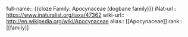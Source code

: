 full-name:: {{cloze Family: Apocynaceae (dogbane family)}}
iNat-url:: https://www.inaturalist.org/taxa/47362
wiki-url:: http://en.wikipedia.org/wiki/Apocynaceae
alias:: [[Apocynaceae]]
rank:: [[family]]